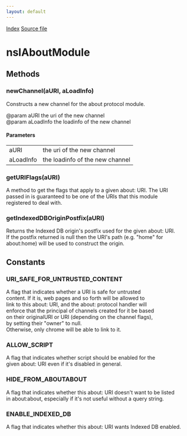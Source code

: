 ```yaml
---
layout: default
---
```

<div id='links'><a href="../index.html">Index</a>
<a href="http://dxr.mozilla.org/mozilla-central/source/netwerk/protocol/about/nsIAboutModule.idl">Source file</a>
</div>

# nsIAboutModule #

## Methods ##

### newChannel(aURI, aLoadInfo) ###
  
Constructs a new channel for the about protocol module.   
  
@param aURI the uri of the new channel  
@param aLoadInfo the loadinfo of the new channel  
  

#### Parameters ####

<table>

<tr>
<td>aURI</td>
<td>the uri of the new channel  
</td>
</tr>

<tr>
<td>aLoadInfo</td>
<td>the loadinfo of the new channel  
</td>
</tr>

</table>

### getURIFlags(aURI) ###
  
A method to get the flags that apply to a given about: URI.  The URI  
passed in is guaranteed to be one of the URIs that this module  
registered to deal with.  
  

### getIndexedDBOriginPostfix(aURI) ###
  
Returns the Indexed DB origin's postfix used for the given about: URI.  
If the postfix returned is null then the URI's path (e.g. "home" for  
about:home) will be used to construct the origin.  
  

## Constants ##

### URI_SAFE_FOR_UNTRUSTED_CONTENT ###
  
A flag that indicates whether a URI is safe for untrusted  
content.  If it is, web pages and so forth will be allowed to  
link to this about: URI, and the about: protocol handler will  
enforce that the principal of channels created for it be based  
on their originalURI or URI (depending on the channel flags),  
by setting their "owner" to null.  
Otherwise, only chrome will be able to link to it.  
  

### ALLOW_SCRIPT ###
  
A flag that indicates whether script should be enabled for the  
given about: URI even if it's disabled in general.  
  

### HIDE_FROM_ABOUTABOUT ###
  
A flag that indicates whether this about: URI doesn't want to be listed  
in about:about, especially if it's not useful without a query string.  
  

### ENABLE_INDEXED_DB ###
  
A flag that indicates whether this about: URI wants Indexed DB enabled.  
  
